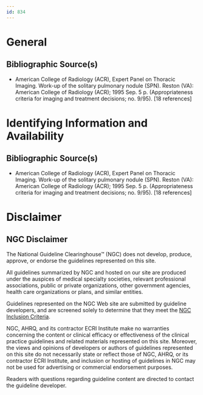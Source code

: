 ```yaml
---
id: 834
---
```


# General

## Bibliographic Source(s)

- American College of Radiology (ACR), Expert Panel on Thoracic Imaging. Work-up of the solitary pulmonary nodule (SPN). Reston (VA): American College of Radiology (ACR); 1995 Sep. 5 p. (Appropriateness criteria for imaging and treatment decisions; no. 9/95). [18 references]

# Identifying Information and Availability

## Bibliographic Source(s)

- American College of Radiology (ACR), Expert Panel on Thoracic Imaging. Work-up of the solitary pulmonary nodule (SPN). Reston (VA): American College of Radiology (ACR); 1995 Sep. 5 p. (Appropriateness criteria for imaging and treatment decisions; no. 9/95). [18 references]

# Disclaimer

## NGC Disclaimer

The National Guideline Clearinghouse™ (NGC) does not develop, produce, approve, or endorse the guidelines represented on this site.

All guidelines summarized by NGC and hosted on our site are produced under the auspices of medical specialty societies, relevant professional associations, public or private organizations, other government agencies, health care organizations or plans, and similar entities.

Guidelines represented on the NGC Web site are submitted by guideline developers, and are screened solely to determine that they meet the [NGC Inclusion Criteria](/help-and-about/summaries/inclusion-criteria).

NGC, AHRQ, and its contractor ECRI Institute make no warranties concerning the content or clinical efficacy or effectiveness of the clinical practice guidelines and related materials represented on this site. Moreover, the views and opinions of developers or authors of guidelines represented on this site do not necessarily state or reflect those of NGC, AHRQ, or its contractor ECRI Institute, and inclusion or hosting of guidelines in NGC may not be used for advertising or commercial endorsement purposes.

Readers with questions regarding guideline content are directed to contact the guideline developer.

